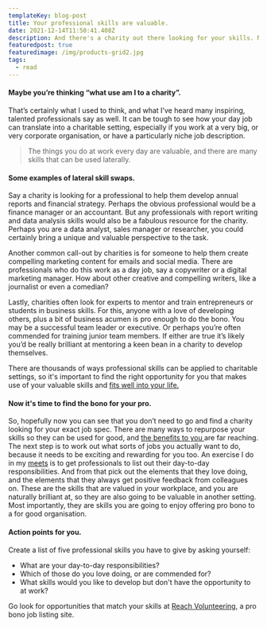 ```yaml
---
templateKey: blog-post
title: Your professional skills are valuable.
date: 2021-12-14T11:50:41.408Z
description: And there's a charity out there looking for your skills. No doubt about it.
featuredpost: true
featuredimage: /img/products-grid2.jpg
tags:
  - read
---
```

#### Maybe you’re thinking “what use am I to a charity”.

That’s certainly what I used to think, and what I’ve heard many inspiring, talented professionals say as well. It can be tough to see how your day job can translate into a charitable setting, especially if you work at a very big, or very corporate organisation, or have a particularly niche job description. 

> The things you do at work every day are valuable, and there are many skills that can be used laterally. 

#### Some examples of lateral skill swaps.

Say a charity is looking for a professional to help them develop annual reports and financial strategy. Perhaps the obvious professional would be a finance manager or an accountant. But any professionals with report writing and data analysis skills would also be a fabulous resource for the charity. Perhaps you are a data analyst, sales manager or researcher, you could certainly bring a unique and valuable perspective to the task.

Another common call-out by charities is for someone to help them create compelling marketing content for emails and social media. There are professionals who do this work as a day job, say a copywriter or a digital marketing manager. How about other creative and compelling writers, like a journalist or even a comedian? 

Lastly, charities often look for experts to mentor and train entrepreneurs or students in business skills. For this, anyone with a love of developing others, plus a bit of business acumen is pro enough to do the bono. You may be a successful team leader or executive. Or perhaps you’re often commended for training junior team members. If either are true it’s likely you’d be really brilliant at mentoring a keen bean in a charity to develop themselves. 

There are thousands of ways professional skills can be applied to charitable settings, so it's important to find the right opportunity for you that makes use of your valuable skills and [fits well into your life.](https://skillingtime.co.uk/blog/2016-12-17-making-time-to-do-good/)

#### Now it's time to find the bono for your pro.

So, hopefully now you can see that you don’t need to go and find a charity looking for your exact job spec. There are many ways to repurpose your skills so they can be used for good, and [the benefits to you ](https://skillingtime.co.uk/blog/2017-01-04-how-pro-bono-is-good/)are far reaching. The next step is to work out what sorts of jobs you actually want to do, because it needs to be exciting and rewarding for you too. An exercise I do in my [meets](https://skillingtime.co.uk/meet) is to get professionals to list out their day-to-day responsibilities. And from that pick out the elements that they love doing, and the elements that they always get positive feedback from colleagues on. These are the skills that are valued in your workplace, and you are naturally brilliant at, so they are also going to be valuable in another setting. Most importantly, they are skills you are going to enjoy offering pro bono to a for good organisation.

#### Action points for you.

Create a list of five professional skills you have to give by asking yourself:

* What are your day-to-day responsibilities?
* Which of those do you love doing, or are commended for?
* What skills would you like to develop but don't have the opportunity to at work?

Go look for opportunities that match your skills at [Reach Volunteering](https://reachvolunteering.org.uk/), a pro bono job listing site.